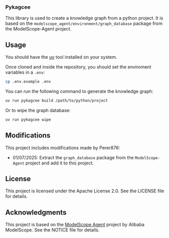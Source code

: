 ### Pykagcee

This library is used to create a knowledge graph from a python project. It is based on the `modelscope_agent/environment/graph_database` package from the ModelScope-Agent project.

## Usage

You should have the [uv](https://docs.astral.sh/uv/getting-started/installation/) tool installed on your system. 

Once cloned and inside the repository, you should set the enviroment variables in a `.env`:

```bash
cp .env.example .env
``````

You can run the following command to generate the knowledge graph:

```bash
uv run pykagcee build /path/to/python/project
```

Or to wipe the graph database:
    
```bash
uv run pykagcee wipe
```

## Modifications

This project includes modifications made by Perer876:

- 01/07/2025: Extract the `graph_database` package from the `ModelScope-Agent` project and add it to this project.

## License

This project is licensed under the Apache License 2.0. See the LICENSE file for details.

## Acknowledgments

This project is based on the [ModelScope Agent](https://github.com/modelscope/modelscope-agent) project by Alibaba ModelScope. See the NOTICE file for details.
